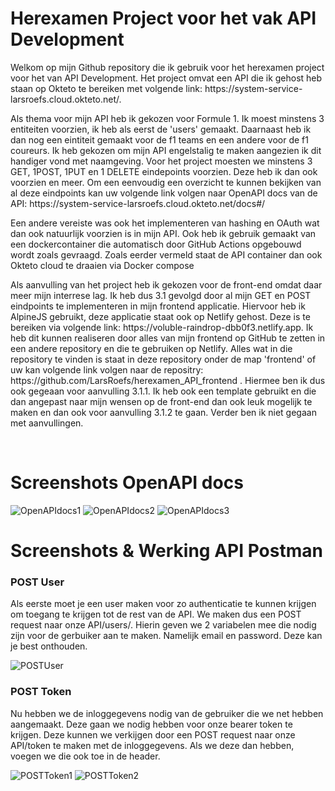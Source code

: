 <h1>Herexamen Project voor het vak API Development</h1>
<p>Welkom op mijn Github repository die ik gebruik voor het herexamen project voor het van API Development. Het project omvat een API die ik gehost heb staan op Okteto te bereiken met volgende link: https://system-service-larsroefs.cloud.okteto.net/.</p>
<p>Als thema voor mijn API heb ik gekozen voor Formule 1. Ik moest minstens 3 entiteiten voorzien, ik heb als eerst de 'users' gemaakt. Daarnaast heb ik dan nog een eintiteit gemaakt voor de f1 teams en een andere voor de f1 coureurs. Ik heb gekozen om mijn API engelstalig te maken aangezien ik dit handiger vond met naamgeving. Voor het project moesten we minstens 3 GET, 1POST, 1PUT en 1 DELETE eindepoints voorzien. Deze heb ik dan ook voorzien en meer. Om een eenvoudig een overzicht te kunnen bekijken van al deze eindpoints kan uw volgende link volgen naar OpenAPI docs van de API: https://system-service-larsroefs.cloud.okteto.net/docs#/</p>
<p>Een andere vereiste was ook het implementeren van hashing en OAuth wat dan ook natuurlijk voorzien is in mijn API. Ook heb ik gebruik gemaakt van een dockercontainer die automatisch door GitHub Actions opgebouwd wordt zoals gevraagd. Zoals eerder vermeld staat de API container dan ook Okteto cloud te draaien via Docker compose</p>
<p>Als aanvulling van het project heb ik gekozen voor de front-end omdat daar meer mijn interrese lag. Ik heb dus 3.1 gevolgd door al mijn GET en POST eindpoints te implementeren in mijn frontend applicatie. Hiervoor heb ik AlpineJS gebruikt, deze applicatie staat ook op Netlify gehost. Deze is te bereiken via volgende link: https://voluble-raindrop-dbb0f3.netlify.app. Ik heb dit kunnen realiseren door alles van mijn frontend op GitHub te zetten in een andere repository en die te gebruiken op Netlify. Alles wat in die repository te vinden is staat in deze repository onder de map 'frontend' of uw kan volgende link volgen naar de repositry: https://github.com/LarsRoefs/herexamen_API_frontend . Hiermee ben ik dus ook gegeaan voor aanvulling 3.1.1. Ik heb ook een template gebruikt en die dan angepast naar mijn wensen op de front-end dan ook leuk mogelijk te maken en dan ook voor aanvulling 3.1.2 te gaan. Verder ben ik niet gegaan met aanvullingen.</p>
<br>
<h1>Screenshots OpenAPI docs</h1>

![OpenAPIdocs1](https://drive.google.com/uc?export=view&id=1njpqlGGowTSTsLIBKxK6iudZFqbwLyPt)
![OpenAPIdocs2](https://drive.google.com/uc?export=view&id=1MPA538JUUWahw2BSUyfnUds9hjs15Juq)
![OpenAPIdocs3](https://drive.google.com/uc?export=view&id=1ISgaDcL97mJPE_9SV3JD7EVMWSH-xube)

<h1>Screenshots & Werking API Postman</h1>
<h3>POST User</h3>
<p>Als eerste moet je een user maken voor zo authenticatie te kunnen krijgen om toegang te krijgen tot de rest van de API. We maken dus een POST request naar onze API/users/. Hierin geven we 2 variabelen mee die nodig zijn voor de gerbuiker aan te maken. Namelijk email en password. Deze kan je best onthouden.</p>

![POSTUser](https://drive.google.com/uc?export=view&id=1bLoafsoAIbz3_Gea4kMClYhJ0e95sa-x)

<h3>POST Token</h3>
<p>Nu hebben we de inloggegevens nodig van de gebruiker die we net hebben aangemaakt. Deze gaan we nodig hebben voor onze bearer token te krijgen. Deze kunnen we verkijgen door een POST request naar onze API/token te maken met de inloggegevens. Als we deze dan hebben, voegen we die ook toe in de header.</p>

![POSTToken1](https://drive.google.com/uc?export=view&id=1UvQkhqlYrqerGyxMpoPyRkeYUAQDvs-v)
![POSTToken2](https://drive.google.com/uc?export=view&id=1FQAUWmmZJzl-0wAHlN_TBSRo3HWu9o8K)
